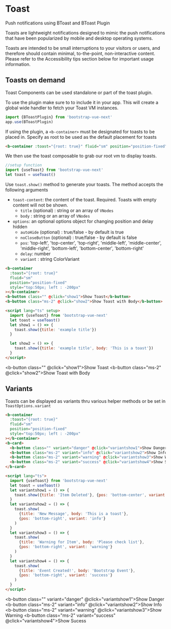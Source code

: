 # Toast

Push notifications using BToast and BToast Plugin

Toasts are lightweight notifications designed to mimic the push notifications that have been popularized by mobile and desktop operating systems.

Toasts are intended to be small interruptions to your visitors or users, and therefore should contain minimal, to-the-point, non-interactive content. Please refer to the Accessibility tips section below for important usage information.

## Toasts on demand

Toast Components can be used standalone or part of the toast plugin.

To use the plugin make sure to to include it in your app. This will create a global wide handler to fetch your Toast VM instances.

```js
import {BToastPlugin} from 'bootstrap-vue-next'
app.use(BToastPlugin)
```

If using the plugin, a `<b-container>` must be designated for toasts to be placed in. Specify as root to be used as the default placement for toasts

```html
<b-container :toast="{root: true}" fluid="sm" position="position-fixed"></b-container>
```

We then use the toast composable to grab our root vm to display toasts.

```js
//setup function
import {useToast} from 'bootstrap-vue-next'
let toast = useToast()
```

Use `toast.show()` method to generate your toasts. The method accepts the following arguments

- `toast-content`: the content of the toast. Required.
  Toasts with empty content will not be shown.
  - `title` (optional) : string or an array of `VNodes`
  - `body` : string or an array of `VNodes`
- `options`: an optional options object for changing position and delay hidden
  - `autoHide` (optional) : true/false - by default is true
  - `noCloseButton` (optional) : true/false - by default is false
  - `pos`: 'top-left', 'top-center', 'top-right', 'middle-left', 'middle-center', 'middle-right', 'bottom-left', 'bottom-center', 'bottom-right'
  - `delay`: number
  - `variant` : string ColorVariant

```html
<b-container
  :toast="{root: true}"
  fluid="sm"
  position="position-fixed"
  style="top:50px; left : -200px"
></b-container>
<b-button class="" @click="show1">Show Toast</b-button>
<b-button class="ms-2" @click="show2">Show Toast with Body</b-button>

<script lang="ts" setup>
  import {useToast} from 'bootstrap-vue-next'
  let toast = useToast()
  let show1 = () => {
    toast.show({title: 'example title'})
  }

  let show2 = () => {
    toast.show({title: 'example title', body: 'This is a toast'})
  }
</script>
```


  <b-container :toast="{root: true}" fluid="sm" position="position-fixed" style="top:50px; left : 10px" ></b-container>
  <b-card>
  <b-button class="" @click="show1">Show Toast</b-button>
  <b-button class="ms-2" @click="show2">Show Toast with Body</b-button>
  </b-card>



## Variants

Toasts can be displayed as variants thru various helper methods or be set in `ToastOptions.variant`

```html
<b-container
  :toast="{root: true}"
  fluid="sm"
  position="position-fixed"
  style="top:50px; left : -200px"
></b-container>
<b-card>
  <b-button class="" variant="danger" @click="variantshow1">Show Danger</b-button>
  <b-button class="ms-2" variant="info" @click="variantshow2">Show Info</b-button>
  <b-button class="ms-2" variant="warning" @click="variantshow3">Show Warning</b-button>
  <b-button class="ms-2" variant="success" @click="variantshow4">Show Sucess</b-button>
</b-card>

<script lang="ts">
  import {useToast} from 'bootstrap-vue-next'
  let toast = useToast()
  let variantshow1 = () => {
    toast.show({title: 'Item Deleted'}, {pos: 'bottom-center', variant: 'danger'})
  }
  let variantshow2 = () => {
    toast.show(
      {title: 'New Message', body: 'This is a toast'},
      {pos: 'bottom-right', variant: 'info'}
    )
  }
  let variantshow3 = () => {
    toast.show(
      {title: 'Warning for Item', body: 'Please check list'},
      {pos: 'bottom-right', variant: 'warning'}
    )
  }
  let variantshow4 = () => {
    toast.show(
      {title: 'Event Created!', body: 'Bootstrap Event'},
      {pos: 'bottom-right', variant: 'success'}
    )
  }
</script>
```


  <b-container :toast="{root: true}" fluid="sm" position="position-fixed" style="top:50px; left : 10px" ></b-container>
  <b-card>
  <b-button class=""  variant="danger" @click="variantshow1">Show Danger</b-button>
  <b-button class="ms-2" variant="info" @click="variantshow2">Show Info</b-button>
  <b-button class="ms-2" variant="warning" @click="variantshow3">Show Warning</b-button>
  <b-button class="ms-2" variant="success" @click="variantshow4">Show Sucess</b-button>
  </b-card>




  <ComponentReference></ComponentReference>


<script lang='ts' setup>
  import {ref, computed, inject} from 'vue';
  import {useToast} from 'bootstrap-vue-next';
  let toast = null

  if (!__VUEPRESS_SSR__) {
       toast = inject("toast").useToast()


  let show1 = () => {toast.show({title: 'example title'})};
  let show2 = () => {toast.show({title: 'example title', body: "This is a toast"}, {variant: 'info'})};

  let variantshow1 = () => {toast.show({title: 'Item Deleted'}, {pos: 'bottom-center', variant: 'danger'})};
  let variantshow2 = () => {toast.show({title: 'New Message', body: "This is a toast"}, {pos: 'bottom-right', variant: 'info'})};
  let variantshow3 = () => {toast.show({title: 'Warning for Item', body: "Please check list"},{pos: 'bottom-right', variant: 'warning'})};
  let variantshow4 = () => {toast.show({title: 'Event Created!', body: "Bootstrap Event"},{pos: 'bottom-right', variant: 'success'})};
  }
</script>

